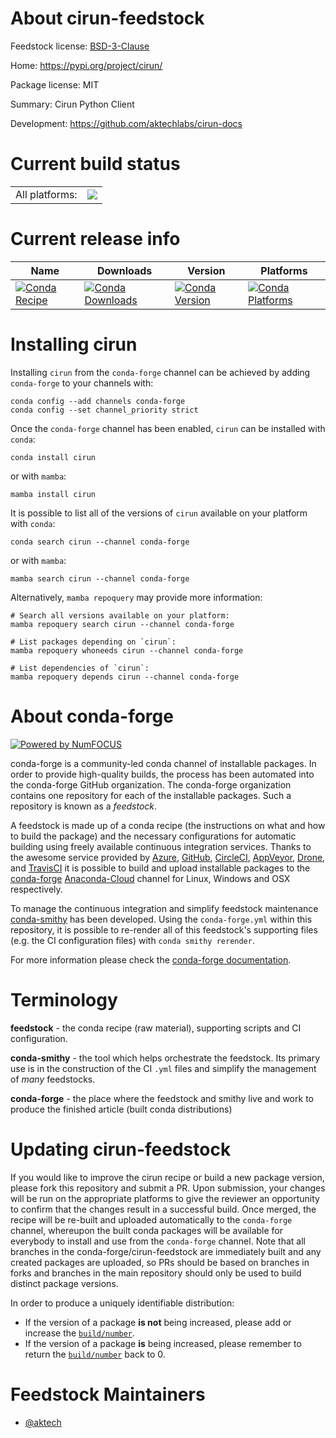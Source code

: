 About cirun-feedstock
=====================

Feedstock license: [BSD-3-Clause](https://github.com/conda-forge/cirun-feedstock/blob/main/LICENSE.txt)

Home: https://pypi.org/project/cirun/

Package license: MIT

Summary: Cirun Python Client

Development: https://github.com/aktechlabs/cirun-docs

Current build status
====================


<table><tr><td>All platforms:</td>
    <td>
      <a href="https://dev.azure.com/conda-forge/feedstock-builds/_build/latest?definitionId=18134&branchName=main">
        <img src="https://dev.azure.com/conda-forge/feedstock-builds/_apis/build/status/cirun-feedstock?branchName=main">
      </a>
    </td>
  </tr>
</table>

Current release info
====================

| Name | Downloads | Version | Platforms |
| --- | --- | --- | --- |
| [![Conda Recipe](https://img.shields.io/badge/recipe-cirun-green.svg)](https://anaconda.org/conda-forge/cirun) | [![Conda Downloads](https://img.shields.io/conda/dn/conda-forge/cirun.svg)](https://anaconda.org/conda-forge/cirun) | [![Conda Version](https://img.shields.io/conda/vn/conda-forge/cirun.svg)](https://anaconda.org/conda-forge/cirun) | [![Conda Platforms](https://img.shields.io/conda/pn/conda-forge/cirun.svg)](https://anaconda.org/conda-forge/cirun) |

Installing cirun
================

Installing `cirun` from the `conda-forge` channel can be achieved by adding `conda-forge` to your channels with:

```
conda config --add channels conda-forge
conda config --set channel_priority strict
```

Once the `conda-forge` channel has been enabled, `cirun` can be installed with `conda`:

```
conda install cirun
```

or with `mamba`:

```
mamba install cirun
```

It is possible to list all of the versions of `cirun` available on your platform with `conda`:

```
conda search cirun --channel conda-forge
```

or with `mamba`:

```
mamba search cirun --channel conda-forge
```

Alternatively, `mamba repoquery` may provide more information:

```
# Search all versions available on your platform:
mamba repoquery search cirun --channel conda-forge

# List packages depending on `cirun`:
mamba repoquery whoneeds cirun --channel conda-forge

# List dependencies of `cirun`:
mamba repoquery depends cirun --channel conda-forge
```


About conda-forge
=================

[![Powered by
NumFOCUS](https://img.shields.io/badge/powered%20by-NumFOCUS-orange.svg?style=flat&colorA=E1523D&colorB=007D8A)](https://numfocus.org)

conda-forge is a community-led conda channel of installable packages.
In order to provide high-quality builds, the process has been automated into the
conda-forge GitHub organization. The conda-forge organization contains one repository
for each of the installable packages. Such a repository is known as a *feedstock*.

A feedstock is made up of a conda recipe (the instructions on what and how to build
the package) and the necessary configurations for automatic building using freely
available continuous integration services. Thanks to the awesome service provided by
[Azure](https://azure.microsoft.com/en-us/services/devops/), [GitHub](https://github.com/),
[CircleCI](https://circleci.com/), [AppVeyor](https://www.appveyor.com/),
[Drone](https://cloud.drone.io/welcome), and [TravisCI](https://travis-ci.com/)
it is possible to build and upload installable packages to the
[conda-forge](https://anaconda.org/conda-forge) [Anaconda-Cloud](https://anaconda.org/)
channel for Linux, Windows and OSX respectively.

To manage the continuous integration and simplify feedstock maintenance
[conda-smithy](https://github.com/conda-forge/conda-smithy) has been developed.
Using the ``conda-forge.yml`` within this repository, it is possible to re-render all of
this feedstock's supporting files (e.g. the CI configuration files) with ``conda smithy rerender``.

For more information please check the [conda-forge documentation](https://conda-forge.org/docs/).

Terminology
===========

**feedstock** - the conda recipe (raw material), supporting scripts and CI configuration.

**conda-smithy** - the tool which helps orchestrate the feedstock.
                   Its primary use is in the construction of the CI ``.yml`` files
                   and simplify the management of *many* feedstocks.

**conda-forge** - the place where the feedstock and smithy live and work to
                  produce the finished article (built conda distributions)


Updating cirun-feedstock
========================

If you would like to improve the cirun recipe or build a new
package version, please fork this repository and submit a PR. Upon submission,
your changes will be run on the appropriate platforms to give the reviewer an
opportunity to confirm that the changes result in a successful build. Once
merged, the recipe will be re-built and uploaded automatically to the
`conda-forge` channel, whereupon the built conda packages will be available for
everybody to install and use from the `conda-forge` channel.
Note that all branches in the conda-forge/cirun-feedstock are
immediately built and any created packages are uploaded, so PRs should be based
on branches in forks and branches in the main repository should only be used to
build distinct package versions.

In order to produce a uniquely identifiable distribution:
 * If the version of a package **is not** being increased, please add or increase
   the [``build/number``](https://docs.conda.io/projects/conda-build/en/latest/resources/define-metadata.html#build-number-and-string).
 * If the version of a package **is** being increased, please remember to return
   the [``build/number``](https://docs.conda.io/projects/conda-build/en/latest/resources/define-metadata.html#build-number-and-string)
   back to 0.

Feedstock Maintainers
=====================

* [@aktech](https://github.com/aktech/)

